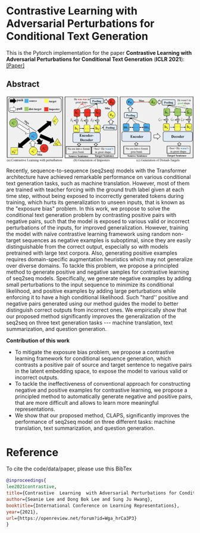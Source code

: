 # Contrastive Learning with Adversarial Perturbations for Conditional Text Generation
This is the Pytorch implementation for the paper **Contrastive Learning with Adversarial Perturbations for Conditional Text Generation** (**ICLR 2021**): [[Paper]](https://openreview.net/forum?id=Wga_hrCa3P3)

## Abstract
<img align="middle" width="800" src="https://github.com/seanie12/CLAPS/blob/main/images/method_fig.png">

Recently, sequence-to-sequence (seq2seq) models with the Transformer architecture have achieved remarkable performance on various conditional text generation tasks, such as machine translation. However, most of them are trained with teacher forcing with the ground truth label given at each time step, without being exposed to incorrectly generated tokens during training, which hurts its generalization to unseen inputs, that is known as the "exposure bias" problem. In this work, we propose to solve the conditional text generation problem by contrasting positive pairs with negative pairs, such that the model is exposed to various valid or incorrect perturbations of the inputs, for improved generalization. However, training the model with naïve contrastive learning framework using random non-target sequences as negative examples is suboptimal, since they are easily distinguishable from the correct output, especially so with models pretrained with large text corpora. Also, generating positive examples requires domain-specific augmentation heuristics which may not generalize over diverse domains. To tackle this problem, we propose a principled method to generate positive and negative samples for contrastive learning of seq2seq models. Specifically, we generate negative examples by adding small perturbations to the input sequence to minimize its conditional likelihood, and positive examples by adding  large perturbations while enforcing it to have a high conditional likelihood. Such "hard'' positive and negative pairs generated using our method guides the model to better distinguish correct outputs from incorrect ones. We empirically show that our proposed method significantly improves the generalization of the seq2seq on three text generation tasks --- machine translation, text summarization, and question generation.

__Contribution of this work__
- To mitigate the exposure bias problem, we propose a contrastive learning framework for conditional sequence generation, which contrasts a positive pair of source and target sentence to
negative pairs in the latent embedding space, to expose the model to various valid or incorrect
outputs.
- To tackle the ineffectiveness of conventional approach for constructing negative and positive examples for contrastive learning, we propose a principled method to automatically generate negative and positive pairs, that are more difficult and allows to learn more meaningful representations.
- We show that our proposed method, CLAPS, significantly improves the performance of seq2seq
model on three different tasks: machine translation, text summarization, and question generation.




# Reference
To cite the code/data/paper, please use this BibTex
```bibtex
@inproceedings{
lee2021contrastive,
title={Contrastive  Learning  with Adversarial Perturbations for Conditional Text Generation},
author={Seanie Lee and Dong Bok Lee and Sung Ju Hwang},
booktitle={International Conference on Learning Representations},
year={2021},
url={https://openreview.net/forum?id=Wga_hrCa3P3}
}
```
